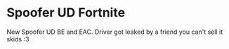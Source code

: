 # Spoofer UD Fortnite
New Spoofer UD BE and EAC. Driver got leaked by a friend you can't sell it skids :3


















